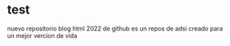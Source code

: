 # test
nuevo repositorio blog html 2022 de github 
es un repos  de adsi 
creado  para un mejor vercion de vida 
